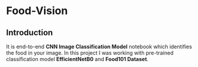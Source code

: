 # Food-Vision
## Introduction
It is end-to-end **CNN Image Classification Model** notebook which identifies the food in your image. In this project I was working with pre-trained classification model **EfficientNetB0** and **Food101 Dataset**.
